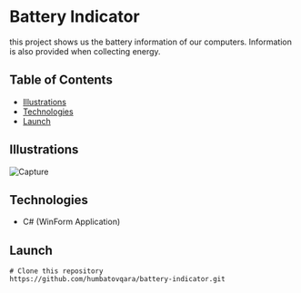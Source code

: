 # Battery Indicator
this project shows us the battery information of our computers. Information is also provided when collecting energy. <br />

## Table of Contents
- [Illustrations](#illustrations)
- [Technologies](#technologies)
- [Launch](#launch)

## Illustrations
![Capture](https://user-images.githubusercontent.com/60696274/140751795-b3966034-73f8-4ac9-9aff-1165c9f6a746.PNG)
<br />

## Technologies
- C# (WinForm Application)

## Launch
```
# Clone this repository
https://github.com/humbatovqara/battery-indicator.git
```
